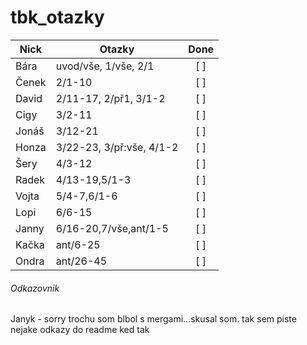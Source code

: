  # tbk_otazky

| Nick | Otazky | Done |
|----------|----------|:----------:|
| Bára | uvod/vše, 1/vše, 2/1 | [ ] |
| Čenek | 2/1-10 | [ ] |
| David | 2/11-17, 2/př1, 3/1-2 | [ ] |
| Cigy | 3/2-11 |  [ ] |
| Jonáš | 3/12-21 |  [ ] | 
| Honza | 3/22-23, 3/př:vše, 4/1-2 | [ ] |
| Šery | 4/3-12 | [ ] |
| Radek | 4/13-19,5/1-3 | [ ] |
| Vojta | 5/4-7,6/1-6 | [ ] |
| Lopi | 6/6-15 | [ ] |
| Janny | 6/16-20,7/vše,ant/1-5 | [ ] |
| Kačka | ant/6-25 | [ ] |
| Ondra | ant/26-45 | [ ] |


###### Odkazovnik
Janyk - sorry trochu som blbol s mergami...skusal som. tak sem piste nejake odkazy do readme ked tak
